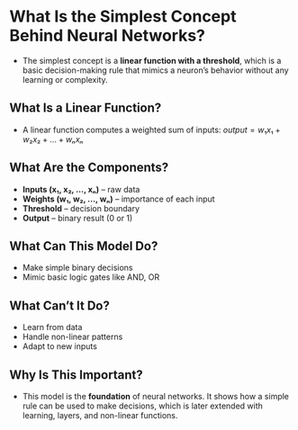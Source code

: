 # What Is the Simplest Concept Behind Neural Networks?

- The simplest concept is a **linear function with a threshold**, which is a basic decision-making rule that mimics a neuron’s behavior without any learning or complexity.

## What Is a Linear Function?

- A linear function computes a weighted sum of inputs:
$output = w₁x₁ + w₂x₂ + ... + wₙxₙ$

## What Are the Components?

- **Inputs (x₁, x₂, ..., xₙ)** – raw data
- **Weights (w₁, w₂, ..., wₙ)** – importance of each input
- **Threshold** – decision boundary
- **Output** – binary result (0 or 1)

## What Can This Model Do?

- Make simple binary decisions
- Mimic basic logic gates like AND, OR

## What Can’t It Do?

- Learn from data
- Handle non-linear patterns
- Adapt to new inputs

## Why Is This Important?

- This model is the **foundation** of neural networks. It shows how a simple rule can be used to make decisions, which is later extended with learning, layers, and non-linear functions.
